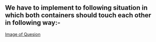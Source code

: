 ## We have to implement to following situation in which both containers should touch each other in following way:-

[Image of Quesion](./public/images/Question.png)
